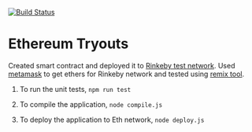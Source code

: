 [![Build Status](https://travis-ci.com/worldofprasanna/hello-world-ethereum.svg?branch=master)](https://travis-ci.com/worldofprasanna/hello-world-ethereum)

# Ethereum Tryouts

Created smart contract and deployed it to [Rinkeby test network](http://rinkeby-faucet.com). Used [metamask](https://metamask.io/) to get ethers for Rinkeby network and tested using [remix tool](https://remix.ethereum.org).

1. To run the unit tests,
`npm run test`

2. To compile the application,
`node compile.js`

3. To deploy the application to Eth network,
`node deploy.js`

